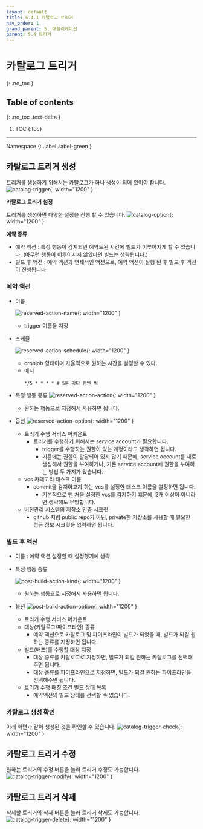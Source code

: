 ```yaml
---
layout: default
title: 5.4.1 카탈로그 트리거
nav_order: 1
grand_parent: 5. 애플리케이션
parent: 5.4 트리거
---
```


# 카탈로그 트리거
{: .no_toc }

## Table of contents
{: .no_toc .text-delta }

1. TOC
{:toc}

---

<div class="code-example" markdown="1">
Namespace
{: .label .label-green }
</div>



## 카탈로그 트리거 생성
트리거를 생성하기 위해서는 카탈로그가 하나 생성이 되어 있어야 합니다.
![catalog-trigger](/assets/images/application/trigger/catalog-trigger.png){: width="1200" }

**카탈로그 트리거 설정**

트리거를 생성하면 다양한 설정을 진행 할 수 있습니다.
![catalog-option](/assets/images/application/trigger/catalog-trigger-option.png){: width="1200" }


**예약 종류**
- 예약 액션 : 특정 행동이 감지되면 예약도된 시간에 빌드가 이루어지게 할 수 있습니다.
(아무런 행동이 이루어지지 않았다면 빌드는 생략됩니다.)
- 빌드 후 액션 : 예약 액션과 연쇄적인 액션으로, 예약 액션이 실행 된 후 빌드 후 액션이 진행됩니다.

### 예약 액션

- 이름 

    ![reserved-action-name](/assets/images/application/trigger/reserved-action-name.png){: width="1200" }

    - trigger 이름을 지정

- 스케줄

    ![reserved-action-schedule](/assets/images/application/trigger/reserved-action-schedule.png){: width="1200" }
    
    - cronjob 형태이며 자율적으로 원하는 시간을 설정할 수 있다.
    - 예시    
        ```     
        */5 * * * * # 5분 마다 한번 씩     
        ```

- 특정 행동 종류 
![reserved-action-action](/assets/images/application/trigger/reserved-action-action.png){: width="1200" }
    - 원하는 행동으로 지정해서 사용하면 됩니다.

- 옵션
![reserved-action-option](/assets/images/application/trigger/reserved-action-option.png){: width="1200" }

    - 트리거 수행 서비스 어카운트
        - 트리거를 수행하기 위해서는 service account가 필요합니다.
            - trigger를 수행하는 권한이 있는 계정이라고 생각하면 됩니다.
            - 기존에는 권한이 할당되어 있지 않기 때문에, service account를 새로 생성해서 권한을 부여하거나, 기존 service account에 권한을 부여하는 방법 두 가지가 있습니다.
    - vcs 카테고리 태스크 이름
        - commit을 감지하고자 하는 vcs를 설정한 태스크 이름을 설정하면 됩니다.
            - 기본적으로 맨 처음 설정한 vcs를 감지하기 떄문에, 2개 이상이 아니라면 생략해도 무방합니다.
    - 버전관리 시스템의 저장소 인증 시크릿
        - github 처럼 public repo가 아닌, private한 저장소를 사용할 때 필요한 접근 정보 시크릿을 입력하면 됩니다.

### 빌드 후 액션
- 이름 : 예약 액션 설정할 때 설정했기에 생략
- 특정 행동 종류

    ![post-build-action-kind](/assets/images/application/trigger/post-build-action-kind.png){: width="1200" }


    - 원하는 행동으로 지정해서 사용하면 됩니다.

- 옵션
![post-build-action-option](/assets/images/application/trigger/post-build-action-option.png){: width="1200" }
    - 트리거 수행 서비스 어카운트
    - 대상(카탈로그/파이프라인) 종류
        - 예약 액션으로 카탈로그 및 파이프라인이 빌드가 되었을 때, 빌드가 되길 원하는 종류를 지정하면 됩니다.
    - 빌드(배포)를 수행할 대상 지정
        - 대상 종류를 카탈로그로 지정하면, 빌드가 되길 원하는 카탈로그를 선택해주면 됩니다.
        - 대상 종류를 파이프라인으로 지정하면, 빌드가 되길 원하는 파이프라인을 선택해주면 됩니다.
    - 트리거 수행 매칭 조건 빌드 상태 목록
        - 예약액션의 빌드 상태를 선택할 수 있습니다.

### 카탈로그 생성 확인
아래 화면과 같이 생성된 것을 확인할 수 있습니다.
![catalog-trigger-check](/assets/images/application/trigger/catalog-trigger-check.png){: width="1200" }

## 카탈로그 트리거 수정
원하는 트리거의 수정 버튼을 눌러 트리거 수정도 가능합니다.
![catalog-trigger-modify](/assets/images/application/trigger/catalog-trigger-modify.png){: width="1200" }

## 카탈로그 트리거 삭제
삭제할 트리거의 삭제 버튼을 눌러 트리거 삭제도 가능합니다.
![catalog-trigger-delete](/assets/images/application/trigger/catalog-trigger-delete.png){: width="1200" }
